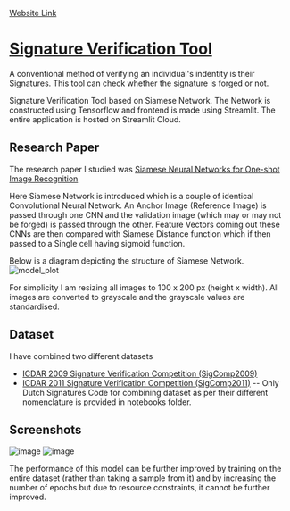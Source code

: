 [Website Link](https://kulkarni-harsh-signature-verification-tool-app-7r4du7.streamlit.app/)

# [Signature Verification Tool](https://kulkarni-harsh-signature-verification-tool-app-7r4du7.streamlit.app/)
A conventional method of verifying an individual's indentity is their Signatures.
This tool can check whether the signature is forged or not.

Signature Verification Tool based on Siamese Network.
The Network is constructed using Tensorflow and frontend is made using Streamlit.
The entire application is hosted on Streamlit Cloud.

## Research Paper
The research paper I studied was [Siamese Neural Networks for One-shot Image Recognition](https://www.cs.cmu.edu/~rsalakhu/papers/oneshot1.pdf)

Here Siamese Network is introduced which is a couple of identical Convolutional Neural Network. An Anchor Image (Reference Image) is passed through one CNN and the validation image (which may or may not be forged) is passed through the other. Feature Vectors coming out these CNNs are then compared with Siamese Distance function which if then passed to a Single cell having sigmoid function. 

Below is a diagram depicting the structure of Siamese Network.
![model_plot](https://user-images.githubusercontent.com/70194206/189485451-64370502-0f7c-4ed9-a882-22aa83cd60df.png)

For simplicity I am resizing all images to 100 x 200 px (height x width). 
All images are converted to grayscale and the grayscale values are standardised.

## Dataset
I have combined two different datasets
* [ICDAR 2009 Signature Verification Competition (SigComp2009)](http://www.iapr-tc11.org/mediawiki/index.php/ICDAR_2009_Signature_Verification_Competition_(SigComp2009))
* [ICDAR 2011 Signature Verification Competition (SigComp2011)](http://www.iapr-tc11.org/mediawiki/index.php/ICDAR_2011_Signature_Verification_Competition_(SigComp2011)) -- Only Dutch Signatures
Code for combining dataset as per their different nomenclature is provided in notebooks folder.

## Screenshots
![image](https://user-images.githubusercontent.com/70194206/189485387-6832d19f-0b09-4a79-97ca-b390c5f577b5.png)
![image](https://user-images.githubusercontent.com/70194206/189485431-1f368325-399d-41ce-ad33-49935281bc06.png)

The performance of this model can be further improved by training on the entire dataset (rather than taking a sample from it) and by increasing the number of epochs but due to resource constraints, it cannot be further improved.
